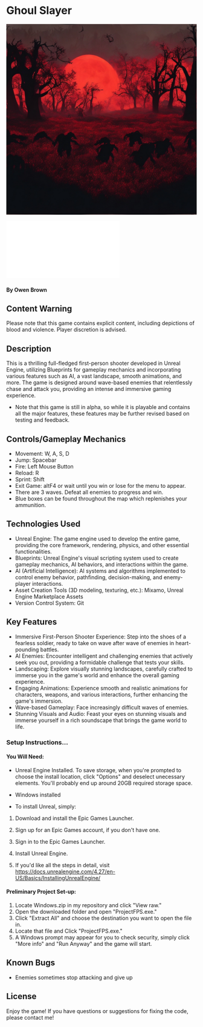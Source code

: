 # Ghoul Slayer

![GhoulSlayer](./images/ZombieFPS.jpg)

![GameDevLog](./images/GameDevelopmentLog.pdf)



#### By Owen Brown

## Content Warning

Please note that this game contains explicit content, including depictions of blood and violence. Player discretion is advised. 

## Description

This is a thrilling full-fledged first-person shooter developed in Unreal Engine, utilizing Blueprints for gameplay mechanics and incorporating various features such as AI, a vast landscape, smooth animations, and more. The game is designed around wave-based enemies that relentlessly chase and attack you, providing an intense and immersive gaming experience. 

* Note that this game is still in alpha, so while it is playable and contains all the major features, these features may be further revised based on testing and feedback. 

## Controls/Gameplay Mechanics

* Movement: W, A, S, D
* Jump: Spacebar
* Fire: Left Mouse Button
* Reload: R
* Sprint: Shift
* Exit Game: altF4 or wait until you win or lose for the menu to appear.
* There are 3 waves. Defeat all enemies to progress and win. 
* Blue boxes can be found throughout the map which replenishes your ammunition. 

## Technologies Used

* Unreal Engine: The game engine used to develop the entire game, providing the core framework, rendering, physics, and other essential functionalities.
* Blueprints: Unreal Engine's visual scripting system used to create gameplay mechanics, AI behaviors, and interactions within the game.
* AI (Artificial Intelligence): AI systems and algorithms implemented to control enemy behavior, pathfinding, decision-making, and enemy-player interactions.
* Asset Creation Tools (3D modeling, texturing, etc.): Mixamo, Unreal Engine Marketplace Assets
* Version Control System: Git

## Key Features

* Immersive First-Person Shooter Experience: Step into the shoes of a fearless soldier, ready to take on wave after wave of enemies in heart-pounding battles.
* AI Enemies: Encounter intelligent and challenging enemies that actively seek you out, providing a formidable challenge that tests your skills.
* Landscaping: Explore visually stunning landscapes, carefully crafted to immerse you in the game's world and enhance the overall gaming experience.
* Engaging Animations: Experience smooth and realistic animations for characters, weapons, and various interactions, further enhancing the game's immersion.
* Wave-based Gameplay: Face increasingly difficult waves of enemies.
* Stunning Visuals and Audio: Feast your eyes on stunning visuals and immerse yourself in a rich soundscape that brings the game world to life.

### Setup Instructions...

#### You Will Need: 

* Unreal Engine Installed. To save storage, when you're prompted to choose the install location, click "Options" and deselect unecessary elements. You'll probably end up around 20GB required storage space. 
* Windows installed

 * To install Unreal, simply:

1. Download and install the Epic Games Launcher.

2. Sign up for an Epic Games account, if you don't have one.

3. Sign in to the Epic Games Launcher.

4. Install Unreal Engine. 

5. If you'd like all the steps in detail, visit https://docs.unrealengine.com/4.27/en-US/Basics/InstallingUnrealEngine/ 



#### Preliminary Project Set-up:

1. Locate Windows.zip in my repository and click "View raw."
2. Open the downloaded folder and open "ProjectFPS.exe."
3. Click "Extract All" and choose the destination you want to open the file in.
4. Locate that file and Click "ProjectFPS.exe."
5. A Windows prompt may appear for you to check security, simply click "More info" and "Run Anyway" and the game will start.

## Known Bugs

* Enemies sometimes stop attacking and give up

## License

Enjoy the game! If you have questions or suggestions for fixing the code, please contact me!